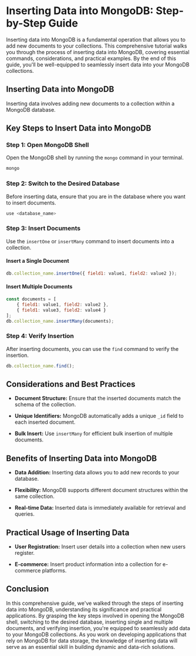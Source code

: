 # Inserting Data into MongoDB: Step-by-Step Guide

Inserting data into MongoDB is a fundamental operation that allows you to add new documents to your collections. This comprehensive tutorial walks you through the process of inserting data into MongoDB, covering essential commands, considerations, and practical examples. By the end of this guide, you'll be well-equipped to seamlessly insert data into your MongoDB collections.

## Inserting Data into MongoDB

Inserting data involves adding new documents to a collection within a MongoDB database.

## Key Steps to Insert Data into MongoDB

### Step 1: Open MongoDB Shell

Open the MongoDB shell by running the `mongo` command in your terminal.

```bash
mongo
```

### Step 2: Switch to the Desired Database

Before inserting data, ensure that you are in the database where you want to insert documents.

```javascript
use <database_name>
```

### Step 3: Insert Documents

Use the `insertOne` or `insertMany` command to insert documents into a collection.

#### Insert a Single Document

```javascript
db.collection_name.insertOne({ field1: value1, field2: value2 });
```

#### Insert Multiple Documents

```javascript
const documents = [
    { field1: value1, field2: value2 },
    { field1: value3, field2: value4 }
];
db.collection_name.insertMany(documents);
```

### Step 4: Verify Insertion

After inserting documents, you can use the `find` command to verify the insertion.

```javascript
db.collection_name.find();
```

## Considerations and Best Practices

- **Document Structure:** Ensure that the inserted documents match the schema of the collection.

- **Unique Identifiers:** MongoDB automatically adds a unique `_id` field to each inserted document.

- **Bulk Insert:** Use `insertMany` for efficient bulk insertion of multiple documents.

## Benefits of Inserting Data into MongoDB

- **Data Addition:** Inserting data allows you to add new records to your database.

- **Flexibility:** MongoDB supports different document structures within the same collection.

- **Real-time Data:** Inserted data is immediately available for retrieval and queries.

## Practical Usage of Inserting Data

- **User Registration:** Insert user details into a collection when new users register.

- **E-commerce:** Insert product information into a collection for e-commerce platforms.

## Conclusion

In this comprehensive guide, we've walked through the steps of inserting data into MongoDB, understanding its significance and practical applications. By grasping the key steps involved in opening the MongoDB shell, switching to the desired database, inserting single and multiple documents, and verifying insertion, you're equipped to seamlessly add data to your MongoDB collections. As you work on developing applications that rely on MongoDB for data storage, the knowledge of inserting data will serve as an essential skill in building dynamic and data-rich solutions.